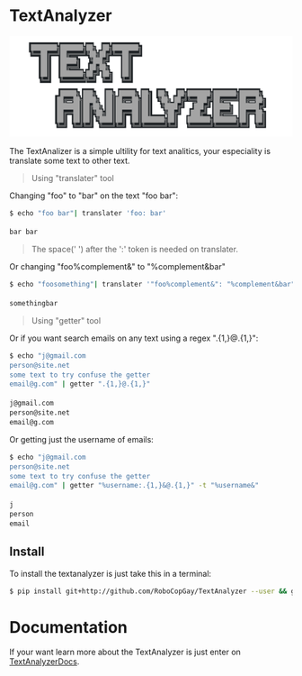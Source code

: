 # TextAnalyzer

![TextAnalyzer - by RoboCopGay](docs/assets/banner.png)

The TextAnalizer is a simple ultility for text analitics, your especiality is translate some text to other text.

> Using "translater" tool

Changing "foo" to "bar" on the text "foo bar":

```sh
$ echo "foo bar"| translater 'foo: bar'

bar bar
```
> The space(' ') after the ':' token is needed on translater.

Or changing "foo%complement&" to "%complement&bar"

```sh
$ echo "foosomething"| translater '"foo%complement&": "%complement&bar"'

somethingbar
```

> Using "getter" tool

Or if you want search emails on any text using a regex ".{1,}@.{1,}":

```sh
$ echo "j@gmail.com
person@site.net
some text to try confuse the getter
email@g.com" | getter ".{1,}@.{1,}"

j@gmail.com
person@site.net
email@g.com
```

Or getting just the username of emails:

```sh
$ echo "j@gmail.com
person@site.net
some text to try confuse the getter
email@g.com" | getter "%username:.{1,}&@.{1,}" -t "%username&"

j
person
email
```

## Install

To install the textanalyzer is just take this in a terminal:

```sh
$ pip install git+http://github.com/RoboCopGay/TextAnalyzer --user && getter -h > /dev/null && if [[ "$?"==0 ]];then echo 'TextAnalyzer are installed!!';fi
```

# Documentation

If your want learn more about the TextAnalyzer is just enter on [TextAnalyzerDocs](http://robocopgay.github.io/TextAnalyzer/docs).
